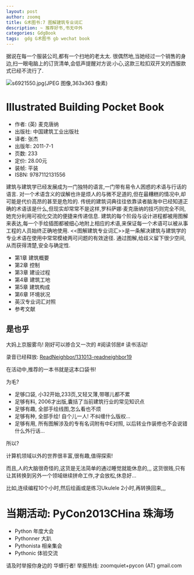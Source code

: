 ```yaml
---
layout: post
author: zoomq
title: G术图书:7 图解建筑专业词汇
description: ~ 推荐好书,书无中外
categories: GdgBook
tags:  gdg G术图书 gb wechat book
---
```



据说在每一个服装公司,都有一个扫地的老太太. 很偶然地,当她经过一个销售的身边,扫一眼电脑上的订货清单,会低声提醒对方说:小心,这款三粒扣双开叉的西服款式已经不流行了. 

![s6921550.jpg(JPEG 图像,363x363 像素)](http://img3.douban.com/lpic/s6921550.jpg)

# Illustrated Building Pocket Book


- 作者: (英) 麦克唐纳
- 出版社: 中国建筑工业出版社
- 译者: 张杰
- 出版年: 2011-7-1
- 页数: 233
- 定价: 28.00元
- 装帧: 平装
- ISBN: 9787112131556

<!--more-->


建筑与建筑学已经发展成为一门独特的语言,一门带有易令人困惑的术语与行话的语言. 对一个术语含义的误解也许是烦人的与微不足道的,但在最糟糕的情况中,却可能是代价高昂的甚至是危险的. 传统的建筑词典往往依靠读者脑海中已经知道正确的术语该是什么,但现实却常常不是这样,罗科萨娜·麦克唐纳的技巧则完全不同,她充分利用可视化交流的便捷来传递信息. 建筑的每个阶段与设计进程都被用图解来表达,每一个手绘插图都被细心地附上相应的术语,来保证每一个术语可以被从事工程的人员始终正确地使用. <<图解建筑专业词汇>>是一条解决建筑与建筑学的专业术语在使用中常常模棱两可问题的有效途径. 通过图解,给歧义留下很少空间,从而获得清楚,安全与确定性. 

- 第1章 建筑概要
- 第2章 控制
- 第3章 建设过程
- 第4章 建筑工地
- 第5章 建筑构成
- 第6章 环境状况
- 英汉专业词汇对照
- 参考文献



## 是也乎

大妈上京服雾鸟! 刚好可以掺合又一次的 #阅读邻居# 读书活动!

录音已经释放: [ReadNeighbor/131013-readneighbor19](http://zoomq.qiniudn.com/ReadNeighbor/131013-readneighbor19)


在活动中,推荐的一本书就是这本口袋书!

为毛?

- 足够口袋, 小32开始,233页,又轻又薄,带哪儿都不累
- 足够有料, 2006才出版,囊括了当前建筑行业的常见知识点
- 足够有趣, 全部手绘线图,怎么看也不烦
- 足够有种, 全部手绘! 自个儿一人! 不纠缠什么版权...
- 足够有用, 所有图解涉及的专有名词附有中E对照, 以后转业作装修也不会说错什么外行话...

所以?

计算机领域以外的世界很丰富,很有趣,值得探索!

而且,人的大脑很奇怪的,这货是无法简单的通过睡觉就能休息的,,,
这货很贱,只有让其转换到另外一个领域继续拼命工作,才会放松,休息好...

比如,连续编程10个小时,然后绘画或是练习Ukulele 2小时,再转换回来,,,




# 当期活动: PyCon2013CHina 珠海场

- Python 年度大会
- Pythonner 大趴
- Pythonista 相亲集会
- Pythonic 体验交流

请及时举报你身边的 华蠎行者!
举报热线: zoomquiet+pycon (AT) gmail.com



